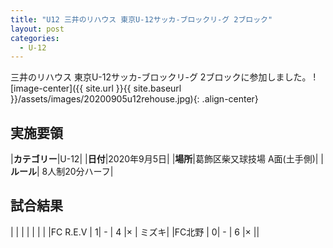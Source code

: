 ```yaml
---
title: "U12 三井のリハウス 東京U-12サッカ-ブロックリ-グ 2ブロック"
layout: post
categories:
  - U-12
---
```


三井のリハウス 東京U-12サッカ-ブロックリ-グ 2ブロックに参加しました。
![image-center]({{ site.url }}{{ site.baseurl }}/assets/images/20200905u12rehouse.jpg){: .align-center}


## 実施要領

|**カテゴリー**|U-12|
|**日付**|2020年9月5日|
|**場所**|葛飾区柴又球技場 A面(土手側)|
|**ルール**| 8人制20分ハーフ|

## 試合結果


|          |  |   |   |  |   |
|FC R.E.V  | 1| - | 4 |× | ミズキ|
|FC北野     | 0| - | 6 |× ||
